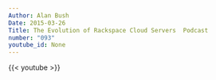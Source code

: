 ```yaml
---
Author: Alan Bush
Date: 2015-03-26
Title: The Evolution of Rackspace Cloud Servers  Podcast
number: "093"
youtube_id: None
---
```


{{< youtube >}}

